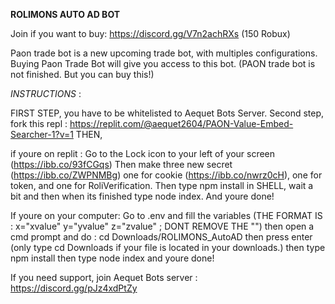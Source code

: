 **ROLIMONS AUTO AD BOT**

Join if you want to buy: https://discord.gg/V7n2achRXs (150 Robux)

Paon trade bot is a new upcoming trade bot, with multiples configurations.
Buying Paon Trade Bot will give you access to this bot. (PAON trade bot is not finished. But you can buy this!)


*INSTRUCTIONS* :

FIRST STEP, you have to be whitelisted to Aequet Bots Server. Second step, fork this repl : https://replit.com/@aequet2604/PAON-Value-Embed-Searcher-1?v=1 THEN,

if youre on replit : Go to the Lock icon to your left of your screen (https://ibb.co/93fCGqs) Then make three new secret (https://ibb.co/ZWPNMBg) one for cookie (https://ibb.co/nwrz0cH), one for token, and one for RoliVerification. Then type npm install in SHELL, wait a bit and then when its finished type node index. And youre done!

If youre on your computer: Go to .env and fill the variables (THE FORMAT IS : x="xvalue" y="yvalue" z="zvalue" ; DONT REMOVE THE "") then open a cmd prompt and do : cd Downloads/ROLIMONS_AutoAD then press enter (only type cd Downloads if your file is located in your downloads.) then type npm install then type node index and youre done!

If you need support, join Aequet Bots server : https://discord.gg/pJz4xdPtZy
